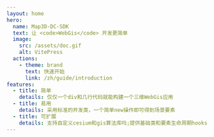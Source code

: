 ```yaml
---
layout: home
hero:
  name: Map3D-DC-SDK
  text: 让 <code>WebGis</code> 开发更简单
  image:
    src: /assets/doc.gif
    alt: VitePress
  actions:
    - theme: brand
      text: 快速开始
      link: /zh/guide/introduction
features:
  - title: 简单
    details: 仅仅一个div和几行代码就能构建一个三维WebGis应用
  - title: 易用
    details: 采用标准的开发类，一个简单new操作即可得到场景要素
  - title: 可扩展
    details: 支持自定义cesium和gis算法库吗;提供基础类和要素生命周期hooks
---
```

